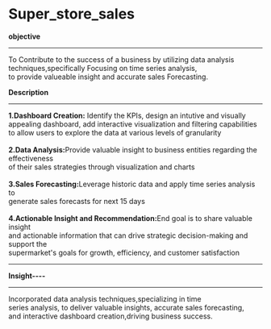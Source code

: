 # Super_store_sales

**objective**<hr>
To Contribute to the success of a business by utilizing data analysis<br>
techniques,specifically Focusing on time series analysis,<br> to provide
valueable insight and accurate sales Forecasting.

**Description**<hr>
**1.Dashboard Creation:** Identify the KPIs, design an intutive and visually <br>
appealing dashboard, add interactive visualization and filtering capabilities <br>
to allow users to explore the data at various levels of granularity<br><br>
<b>2.Data Analysis:</b>Provide valuable insight to business entities regarding the effectiveness<br>
of their sales strategies through visualization and charts<br><br>
<b>3.Sales Forecasting:</b>Leverage historic data and apply time series analysis to <br>generate sales
forecasts for next 15 days<br><br>
<b>4.Actionable Insight and Recommendation:</b>End goal is to share valuable insight<br>
and actionable information that can drive strategic decision-making and support the <br>
supermarket's goals for growth, efficiency, and customer satisfaction<br><hr>



**Insight----**<hr>
Incorporated data analysis techniques,specializing in time<br>
series analysis, to deliver valuable insights, accurate sales forecasting,<br>
and interactive dashboard creation,driving business success.<br>
